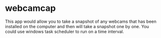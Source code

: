 # webcamcap
This app would allow you to take a snapshot of any webcams that has been installed on the computer and then will take a snapshot one by one.  You could use windows task scheduler to run on a time interval.
